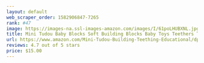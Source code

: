 ```yaml
---
layout: default 
﻿web_scraper_order: 1582906847-7265
rank: #47
image: https://images-na.ssl-images-amazon.com/images/I/61poLHUBXNL.jpg
title: Mini Tudou Baby Blocks Soft Building Blocks Baby Toys Teethers Toy Educational Squeeze Play with…
url: https://www.amazon.com/Mini-Tudou-Building-Teething-Educational/dp/B07MW4QW26/ref=zg_mw_toys-and-games_47?_encoding=UTF8&psc=1&refRID=CQ1QRMJJW1ED0E69BGRT
reviews: 4.7 out of 5 stars
price: $15.00 
---
```

